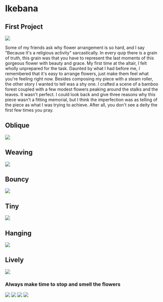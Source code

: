# Ikebana

## First Project

<img src="/static/media/first_ikebana.jpeg" />

Some of my friends ask why flower arrangement is so hard, and I say "Because it's a religious activity" sarcastically. In every quip there is a grain of truth, this grain was that you have to represent the last moments of this gorgeous flower with beauty and grace. My first time at the altair, I felt wholly unprepared for the task. Daunted by what I had before me, I remembered that it's easy to arrange flowers, just make them feel what you're feeling right now. Besides composing my piece with a steam roller, the other story I wanted to tell was a shy one. I crafted a scene of a bamboo forest coupled with a few modest flowers peaking around the stalks and the leaves. It wasn't perfect. I could look back and give three reasons why this piece wasn't a fitting memorial, but I think the imperfection was as telling of the piece as what I was trying to achieve. After all, you don't see a deity the first few times you pray.

## Oblique

<img src="/static/media/ikebana_oblique.jpeg" />


## Weaving

<img src="/static/media/ikebana_weaving.jpeg" />

## Bouncy

<img src="/static/media/ikebana_bouncing.jpeg" />

## Tiny

<img src="/static/media/ikebana_tiny.jpeg" />

## Hanging

<img src="/static/media/ikebana_hanging.jpeg" />

## Lively

<img src="/static/media/ikebana_lively.jpeg" />

### Always make time to stop and smell the flowers

<img src="/static/media/flowers_fbdinner.jpeg" />

<img src="/static/media/flowers_fbroof1.jpeg" />

<img src="/static/media/flowers_fbroof2.jpeg" />

<img src="/static/media/flowers_fbroof3.jpeg" />

